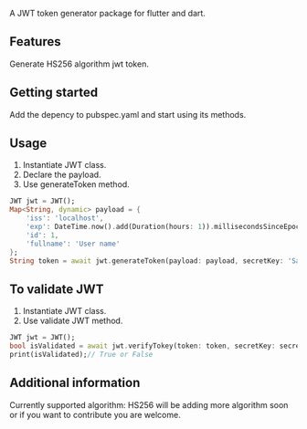 <!-- 
This README describes the package. If you publish this package to pub.dev,
this README's contents appear on the landing page for your package.

For information about how to write a good package README, see the guide for
[writing package pages](https://dart.dev/guides/libraries/writing-package-pages). 

For general information about developing packages, see the Dart guide for
[creating packages](https://dart.dev/guides/libraries/create-library-packages)
and the Flutter guide for
[developing packages and plugins](https://flutter.dev/developing-packages). 
-->

A JWT token generator package for flutter and dart.

## Features

Generate HS256 algorithm jwt token.

## Getting started

Add the depency to pubspec.yaml and start using its methods.

## Usage

1. Instantiate JWT class.
2. Declare the payload.
3. Use generateToken method.

```dart
JWT jwt = JWT();
Map<String, dynamic> payload = {
    'iss': 'localhost',
    'exp': DateTime.now().add(Duration(hours: 1)).millisecondsSinceEpoch / 1000,
    'id': 1,
    'fullname': 'User name'
};
String token = await jwt.generateToken(payload: payload, secretKey: 'SampleKey');
```

## To validate JWT

1. Instantiate JWT class.
2. Use validate JWT method.

```dart
JWT jwt = JWT();
bool isValidated = await jwt.verifyTokey(token: token, secretKey: secretKey);
print(isValidated);// True or False
```

## Additional information

Currently supported algorithm: HS256
will be adding more algorithm soon or if you want to contribute you are welcome.

